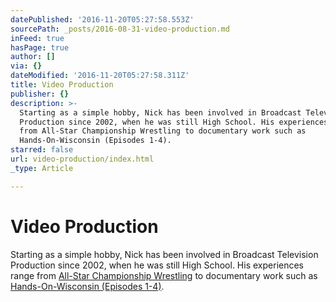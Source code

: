 ```yaml
---
datePublished: '2016-11-20T05:27:58.553Z'
sourcePath: _posts/2016-08-31-video-production.md
inFeed: true
hasPage: true
author: []
via: {}
dateModified: '2016-11-20T05:27:58.311Z'
title: Video Production
publisher: {}
description: >-
  Starting as a simple hobby, Nick has been involved in Broadcast Television
  Production since 2002, when he was still High School. His experiences range
  from All-Star Championship Wrestling to documentary work such as
  Hands-On-Wisconsin (Episodes 1-4).
starred: false
url: video-production/index.html
_type: Article

---
```

# Video Production

Starting as a simple hobby, Nick has been involved in Broadcast Television Production since 2002, when he was still High School. His experiences range from [All-Star Championship Wrestling][0] to documentary work such as [Hands-On-Wisconsin (Episodes 1-4)][1].

[0]: https://www.youtube.com/user/DinoBambinoMark "ACW-TV Archive"
[1]: https://www.youtube.com/channel/UCYqdG3bR3cL-RZJYWcspyVQ "Hands On Wisconsin"